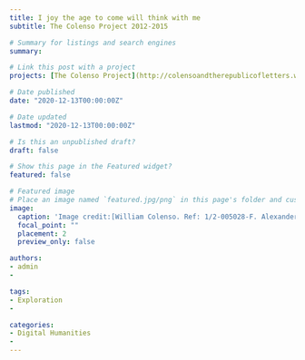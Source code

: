 ```yaml
---
title: I joy the age to come will think with me
subtitle: The Colenso Project 2012-2015 

# Summary for listings and search engines
summary: 

# Link this post with a project
projects: [The Colenso Project](http://colensoandtherepublicofletters.weebly.com/)

# Date published
date: "2020-12-13T00:00:00Z"

# Date updated
lastmod: "2020-12-13T00:00:00Z"

# Is this an unpublished draft?
draft: false

# Show this page in the Featured widget?
featured: false

# Featured image
# Place an image named `featured.jpg/png` in this page's folder and customize its options here.
image:
  caption: 'Image credit:[William Colenso. Ref: 1/2-005028-F. Alexander Turnbull Library, Wellington, New Zealand. /records/23027634](https://tiaki.natlib.govt.nz/#details=ecatalogue.139832)'
  focal_point: ""
  placement: 2
  preview_only: false

authors:
- admin
- 

tags:
- Exploration
- 

categories:
- Digital Humanities
- 
---
```

